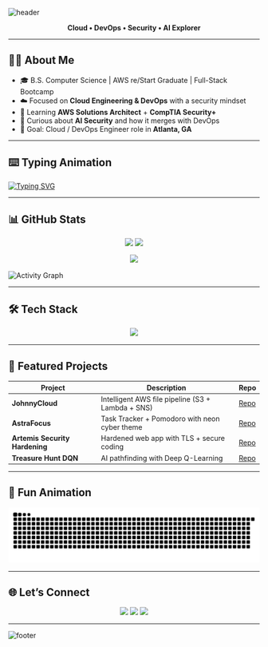 ![header](https://capsule-render.vercel.app/api?type=waving&color=00e5ff&height=200&section=header&text=Hi%20👋%20I'm%20Eskinder%20Kassahun&fontSize=35&fontColor=ffffff&animation=fadeIn)

<p align="center">
  <b>Cloud • DevOps • Security • AI Explorer</b>
</p>

---

## 👨‍💻 About Me
- 🎓 B.S. Computer Science | AWS re/Start Graduate | Full-Stack Bootcamp  
- ☁️ Focused on **Cloud Engineering & DevOps** with a security mindset  
- 🔐 Learning **AWS Solutions Architect** + **CompTIA Security+**  
- 🤖 Curious about **AI Security** and how it merges with DevOps  
- 🎯 Goal: Cloud / DevOps Engineer role in **Atlanta, GA**  

---

## ⌨️ Typing Animation
[![Typing SVG](https://readme-typing-svg.demolab.com?font=Fira+Code&size=24&pause=1000&color=00E5FF&center=true&vCenter=true&width=500&lines=Cloud+Engineer+☁️;DevOps+Engineer+⚙️;AI+Security+Explorer+🤖;Full+Stack+Developer+💻)](https://git.io/typing-svg)

---

## 📊 GitHub Stats
<p align="center">
  <img src="https://github-readme-stats.vercel.app/api?username=Eskinder185&show_icons=true&theme=tokyonight" height="165"/>
  <img src="https://github-readme-stats.vercel.app/api/top-langs/?username=Eskinder185&layout=compact&theme=tokyonight" height="165"/>
</p>

<p align="center">
  <img src="https://streak-stats.demolab.com?user=Eskinder185&theme=tokyonight&hide_border=true" height="165"/>
</p>

![Activity Graph](https://github-readme-activity-graph.vercel.app/graph?username=Eskinder185&bg_color=0d1117&color=00e5ff&line=7c4dff&point=14f195&area=true&hide_border=true)

---

## 🛠 Tech Stack
<p align="center">
  <img src="https://skillicons.dev/icons?i=aws,python,typescript,react,nodejs,terraform,docker,kubernetes,linux,mongodb,git,java,cpp" />
</p>

---

## 🚀 Featured Projects
| Project | Description | Repo |
|---------|-------------|------|
| **JohnnyCloud** | Intelligent AWS file pipeline (S3 + Lambda + SNS) | [Repo](https://github.com/Eskinder185/johnnycloud) |
| **AstraFocus** | Task Tracker + Pomodoro with neon cyber theme | [Repo](https://github.com/Eskinder185/tasktracker) |
| **Artemis Security Hardening** | Hardened web app with TLS + secure coding | [Repo](https://github.com/Eskinder185/java-security-hardening-artemis) |
| **Treasure Hunt DQN** | AI pathfinding with Deep Q-Learning | [Repo](https://github.com/Eskinder185/treasure-hunt-dqn) |

---

## 🐍 Fun Animation
![Snake animation](https://github.com/Eskinder185/Eskinder185/blob/output/github-contribution-grid-snake.svg)

---

## 🌐 Let’s Connect
<p align="center">
  <a href="https://linkedin.com/in/eskinder-kassahun"><img src="https://img.shields.io/badge/LinkedIn-0077B5?style=for-the-badge&logo=linkedin&logoColor=white"/></a>
  <a href="https://eskinder185.github.io/eportfolio"><img src="https://img.shields.io/badge/Portfolio-14f195?style=for-the-badge&logo=vercel&logoColor=white"/></a>
  <a href="mailto:eskewabe185@gmail.com"><img src="https://img.shields.io/badge/Email-D14836?style=for-the-badge&logo=gmail&logoColor=white"/></a>
</p>

---

![footer](https://capsule-render.vercel.app/api?type=waving&color=7c4dff&height=120&section=footer)

